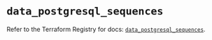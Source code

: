 # `data_postgresql_sequences`

Refer to the Terraform Registry for docs: [`data_postgresql_sequences`](https://registry.terraform.io/providers/nitrikx/postgresql/1.21.2/docs/data-sources/sequences).
